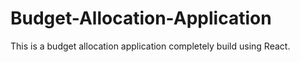 # Budget-Allocation-Application
This is a budget allocation application completely build using React.
